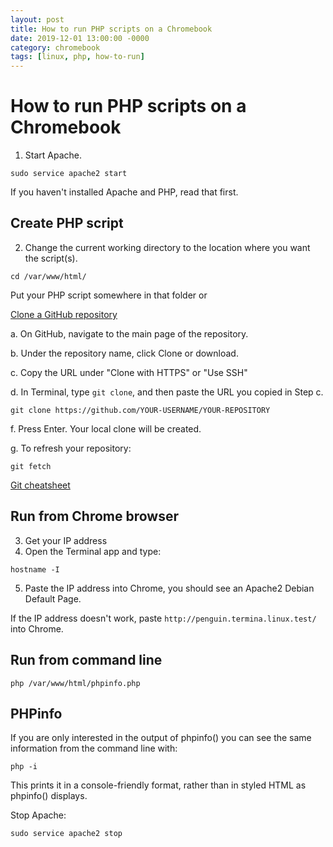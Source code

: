 ```yaml
---
layout: post
title: How to run PHP scripts on a Chromebook
date: 2019-12-01 13:00:00 -0000
category: chromebook
tags: [linux, php, how-to-run]
---
```

# How to run PHP scripts on a Chromebook

1. Start Apache.

`sudo service apache2 start`

If you haven't installed Apache and PHP, read that first.

## Create PHP script

2. Change the current working directory to the location where you want the script(s).

`cd /var/www/html/`

Put your PHP script somewhere in that folder or

[Clone a GitHub repository](https://help.github.com/en/github/creating-cloning-and-archiving-repositories/cloning-a-repository)

a. On GitHub, navigate to the main page of the repository.

b. Under the repository name, click Clone or download.

c. Copy the URL under "Clone with HTTPS" or "Use SSH"

d. In Terminal, type `git clone`, and then paste the URL you copied in Step c.

`git clone https://github.com/YOUR-USERNAME/YOUR-REPOSITORY`

f. Press Enter. Your local clone will be created.

g. To refresh your repository:

`git fetch`

[Git cheatsheet](https://help.github.com/en/github/getting-started-with-github/git-cheatsheet)

## Run from Chrome browser

3. Get your IP address
4. Open the Terminal app and type:

`hostname -I`

5. Paste the IP address into Chrome, you should see an Apache2 Debian Default Page.

If the IP address doesn't work, paste `http://penguin.termina.linux.test/` into Chrome.

## Run from command line

`php /var/www/html/phpinfo.php`

## PHPinfo

If you are only interested in the output of phpinfo() you can see the same information from the command line with:

`php -i`

This prints it in a console-friendly format, rather than in styled HTML as phpinfo() displays.

Stop Apache:

`sudo service apache2 stop`
